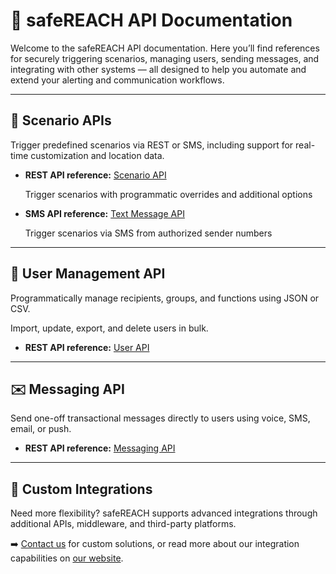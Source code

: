 # 📘 safeREACH API Documentation

Welcome to the safeREACH API documentation. Here you’ll find references for securely triggering scenarios, managing users, sending messages, and integrating with other systems — all designed to help you automate and extend your alerting and communication workflows.

---

## 🚨 Scenario APIs

Trigger predefined scenarios via REST or SMS, including support for real-time customization and location data.

- **REST API reference:** [Scenario API](./api-scenario.md)
    
    Trigger scenarios with programmatic overrides and additional options
    
- **SMS API reference:** [Text Message API](./text-message.md)
    
    Trigger scenarios via SMS from authorized sender numbers
    

---

## 👥 User Management API

Programmatically manage recipients, groups, and functions using JSON or CSV.

Import, update, export, and delete users in bulk.

- **REST API reference:** [User API](./api-user.md)

---

## ✉️ Messaging API

Send one-off transactional messages directly to users using voice, SMS, email, or push.

- **REST API reference:** [Messaging API](./api-messaging.md)

---

## 🔌 Custom Integrations

Need more flexibility? safeREACH supports advanced integrations through additional APIs, middleware, and third-party platforms.

➡️ [Contact us](https://safereach.com/en/contact/) for custom solutions, or read more about our integration capabilities on [our website](https://safereach.com/en/emergency-notification-system/integration-interfaces/).
